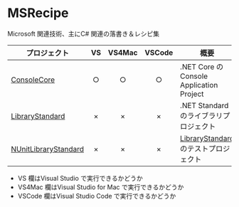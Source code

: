 # MSRecipe
Microsoft 関連技術、主にC# 関連の落書き＆レシピ集

プロジェクト | VS | VS4Mac | VSCode | 概要
--- | :---: | :---: | :---: | ---
[ConsoleCore](./ConsoleCore) | ○ | ○ | ○ | .NET Core のConsole Application Project
[LibraryStandard] | × | × | × | .NET Standard のライブラリプロジェクト
[NUnitLibraryStandard](./NUnitLibraryStandard) | × | × | × | [LibraryStandard] のテストプロジェクト


* VS 欄はVisual Studio で実行できるかどうか
* VS4Mac 欄はVisual Studio for Mac で実行できるかどうか
* VSCode 欄はVisual Studio Code で実行できるかどうか


[LibraryStandard]: ./LibraryStandard
